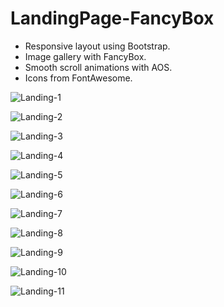 # LandingPage-FancyBox

- Responsive layout using Bootstrap.
- Image gallery with FancyBox.
- Smooth scroll animations with AOS.
- Icons from FontAwesome.
  
![Landing-1](https://github.com/spraveensundar/LandingPage-FancyBox/assets/131776093/76e28313-b2d8-4fd4-8b84-2e7bdce2f025)

![Landing-2](https://github.com/spraveensundar/LandingPage-FancyBox/assets/131776093/854ca5b9-7238-4379-a5dd-a52725fcfdcf)

![Landing-3](https://github.com/spraveensundar/LandingPage-FancyBox/assets/131776093/d01d39f9-f097-4f3a-af2b-51c77edab651)

![Landing-4](https://github.com/spraveensundar/LandingPage-FancyBox/assets/131776093/e051afec-ec34-42e0-a0ba-52c8a44a9ae9)

![Landing-5](https://github.com/spraveensundar/LandingPage-FancyBox/assets/131776093/3b816946-6ef8-4443-8a72-f0e0bc4d68ae)

![Landing-6](https://github.com/spraveensundar/LandingPage-FancyBox/assets/131776093/30f4650f-7b8b-41c2-ac20-cb9b0430f401)

![Landing-7](https://github.com/spraveensundar/LandingPage-FancyBox/assets/131776093/fb61adee-dc07-4b6b-b60d-bd7ba99b8580)

![Landing-8](https://github.com/spraveensundar/LandingPage-FancyBox/assets/131776093/cc07ffd1-30a6-49a0-affa-dc5969cfd37b)

![Landing-9](https://github.com/spraveensundar/LandingPage-FancyBox/assets/131776093/49f8be8f-4ab6-47bc-b3a5-6cbad5b04a8a)

![Landing-10](https://github.com/spraveensundar/LandingPage-FancyBox/assets/131776093/e0dcdbac-b87e-4d05-af75-b40efac5ce74)

![Landing-11](https://github.com/spraveensundar/LandingPage-FancyBox/assets/131776093/4684916f-918c-41ec-b1d7-66e561e1f218)
